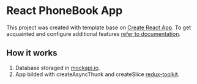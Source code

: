 # React PhoneBook App

This project was created with template base on
[Create React App](https://github.com/facebook/create-react-app). To get
acquainted and configure additional features
[refer to documentation](https://facebook.github.io/create-react-app/docs/getting-started).

## How it works

1. Database storaged in [mockapi.io](https://mockapi.io/).
2. App bilded with createAsyncThunk and createSlice
   [redux-toolkit](https://redux-toolkit.js.org).
